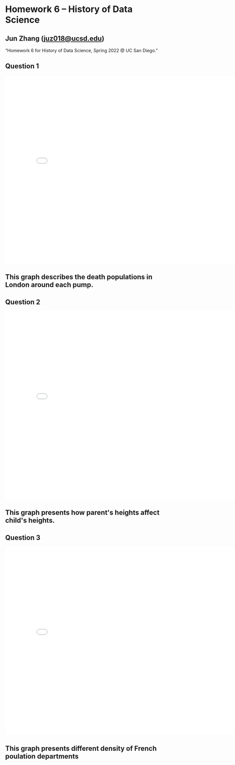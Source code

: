 # Homework 6 – History of Data Science
## Jun Zhang (juz018@ucsd.edu)
“Homework 6 for History of Data Science, Spring 2022 @ UC San Diego.”
## Question 1

<iframe src='./snow-map.html' width=800 height=600 frameBorder=0></iframe>

## This graph describes the death populations in London around each pump.

## Question 2

<iframe src='./galton_fig.html' width=800 height=600 frameBorder=0></iframe>

## This graph presents how parent's heights affect child's heights.

## Question 3

<iframe src='./france_fig.html' width=800 height=600 frameBorder=0></iframe>

## This graph presents different density of French poulation departments
